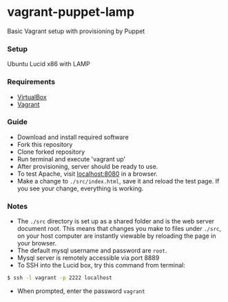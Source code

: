 vagrant-puppet-lamp
===================

Basic Vagrant setup with provisioning by Puppet

### Setup

Ubuntu Lucid x86 with LAMP

### Requirements
* [VirtualBox](https://www.virtualbox.org/wiki/Downloads)
* [Vagrant](http://downloads.vagrantup.com/tags/v1.0.3)

### Guide 
* Download and install required software
* Fork this repository
* Clone forked repository
* Run terminal and execute 'vagrant up'
* After provisioning, server should be ready to use. 
* To test Apache, visit [localhost:8080](http://localhost:8080) in a browser.
* Make a change to `./src/index.html`, save it and reload the test page. If you see your change, everything is working.

### Notes 
* The `./src` directory is set up as a shared folder and is the web server document root. This means that changes you make to files under `./src`, on your host computer are instantly viewable by reloading the page in your browser.
* The default mysql username and password are `root`.
* Mysql server is remotely accessible via port 8889
* To SSH into the Lucid box, try this command from terminal:

```bash
$ ssh -l vagrant -p 2222 localhost
```
* When prompted, enter the password `vagrant`
